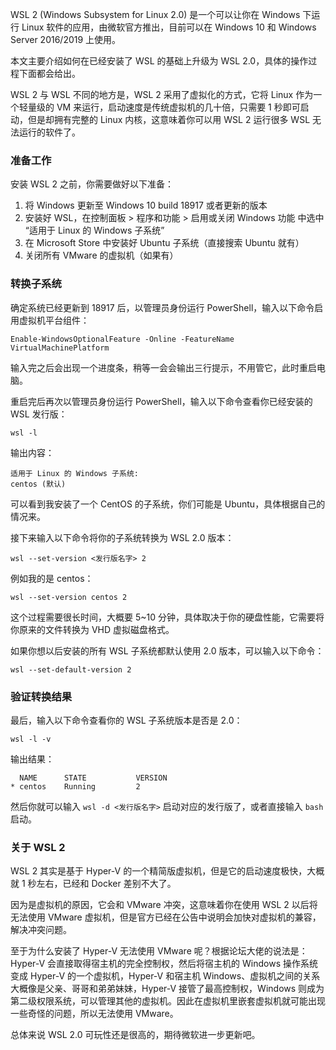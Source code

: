 <p>WSL 2 (Windows Subsystem for Linux 2.0) 是一个可以让你在 Windows 下运行 Linux 软件的应用，由微软官方推出，目前可以在 Windows 10 和 Windows Server 2016/2019 上使用。</p>
<p>本文主要介绍如何在已经安装了 WSL 的基础上升级为 WSL 2.0，具体的操作过程下面都会给出。</p>
<p>WSL 2 与 WSL 不同的地方是，WSL 2 采用了虚拟化的方式，它将 Linux 作为一个轻量级的 VM 来运行，启动速度是传统虚拟机的几十倍，只需要 1 秒即可启动，但是却拥有完整的 Linux 内核，这意味着你可以用 WSL 2 运行很多 WSL 无法运行的软件了。</p>
<h3>准备工作</h3>
<p>安装 WSL 2 之前，你需要做好以下准备：</p>
<ol>
<li>将 Windows 更新至 Windows 10 build 18917 或者更新的版本</li>
<li>安装好 WSL，在控制面板 &gt; 程序和功能 &gt; 启用或关闭 Windows 功能 中选中 “适用于 Linux 的 Windows 子系统”</li>
<li>在 Microsoft Store 中安装好 Ubuntu 子系统（直接搜索 Ubuntu 就有）</li>
<li>关闭所有 VMware 的虚拟机（如果有）</li>

</ol>
<h3>转换子系统</h3>
<p>确定系统已经更新到 18917 后，以管理员身份运行 PowerShell，输入以下命令启用虚拟机平台组件：</p>
<pre><code class='language-text' lang='text'>Enable-WindowsOptionalFeature -Online -FeatureName VirtualMachinePlatform
</code></pre>
<p>输入完之后会出现一个进度条，稍等一会会输出三行提示，不用管它，此时重启电脑。</p>
<p>重启完后再次以管理员身份运行 PowerShell，输入以下命令查看你已经安装的 WSL 发行版：</p>
<pre><code class='language-text' lang='text'>wsl -l
</code></pre>
<p>输出内容：</p>
<pre><code class='language-text' lang='text'>适用于 Linux 的 Windows 子系统:
centos (默认)
</code></pre>
<p>可以看到我安装了一个 CentOS 的子系统，你们可能是 Ubuntu，具体根据自己的情况来。</p>
<p>接下来输入以下命令将你的子系统转换为 WSL 2.0 版本：</p>
<pre><code class='language-text' lang='text'>wsl --set-version &lt;发行版名字&gt; 2
</code></pre>
<p>例如我的是 centos：</p>
<pre><code class='language-text' lang='text'>wsl --set-version centos 2
</code></pre>
<p>这个过程需要很长时间，大概要 5~10 分钟，具体取决于你的硬盘性能，它需要将你原来的文件转换为 VHD 虚拟磁盘格式。</p>
<p>如果你想以后安装的所有 WSL 子系统都默认使用 2.0 版本，可以输入以下命令：</p>
<pre><code class='language-text' lang='text'>wsl --set-default-version 2
</code></pre>
<h3>验证转换结果</h3>
<p>最后，输入以下命令查看你的 WSL 子系统版本是否是 2.0：</p>
<pre><code class='language-text' lang='text'>wsl -l -v
</code></pre>
<p>输出结果：</p>
<pre><code class='language-text' lang='text'>  NAME      STATE           VERSION
* centos    Running         2
</code></pre>
<p>然后你就可以输入 <code>wsl -d &lt;发行版名字&gt;</code> 启动对应的发行版了，或者直接输入 <code>bash</code> 启动。</p>
<h3>关于 WSL 2</h3>
<p>WSL 2 其实是基于 Hyper-V 的一个精简版虚拟机，但是它的启动速度极快，大概就 1 秒左右，已经和 Docker 差别不大了。</p>
<p>因为是虚拟机的原因，它会和 VMware 冲突，这意味着你在使用 WSL 2 以后将无法使用 VMware 虚拟机，但是官方已经在公告中说明会加快对虚拟机的兼容，解决冲突问题。</p>
<p>至于为什么安装了 Hyper-V 无法使用 VMware 呢？根据论坛大佬的说法是：Hyper-V 会直接取得宿主机的完全控制权，然后将宿主机的 Windows 操作系统变成 Hyper-V 的一个虚拟机，Hyper-V 和宿主机 Windows、虚拟机之间的关系大概像是父亲、哥哥和弟弟妹妹，Hyper-V 接管了最高控制权，Windows 则成为第二级权限系统，可以管理其他的虚拟机。因此在虚拟机里嵌套虚拟机就可能出现一些奇怪的问题，所以无法使用 VMware。</p>
<p>总体来说 WSL 2.0 可玩性还是很高的，期待微软进一步更新吧。</p>
